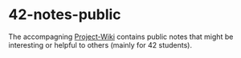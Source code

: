 # 42-notes-public

The accompagning [Project-Wiki] contains public notes that might be interesting or helpful to others (mainly for 42 students).

[Project-Wiki]: https://github.com/rciak/42-notes-public/wiki
